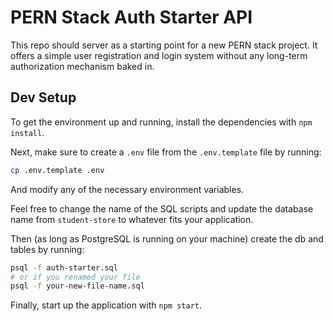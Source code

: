 # PERN Stack Auth Starter API

This repo should server as a starting point for a new PERN stack project. It offers a simple user registration and login system without any long-term authorization mechanism baked in.

## Dev Setup

To get the environment up and running, install the dependencies with `npm install`.

Next, make sure to create a `.env` file from the `.env.template` file by running:

```bash
cp .env.template .env
```

And modify any of the necessary environment variables.

Feel free to change the name of the SQL scripts and update the database name from `student-store` to whatever fits your application.

Then (as long as PostgreSQL is running on your machine) create the db and tables by running:

```bash
psql -f auth-starter.sql
# or if you renamed your file
psql -f your-new-file-name.sql
```

Finally, start up the application with `npm start`.
